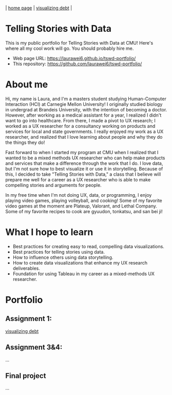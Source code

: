 | [home page](https://laurawei6.github.io/tswd-portfolio/) | [visualizing debt](visualizing-government-debt.md) |

# Telling Stories with Data

This is my public portfolio for Telling Stories with Data at CMU!  Here's where all my cool work will go.  You should probably hire me. 
- Web page URL: https://laurawei6.github.io/tswd-portfolio/
- This repository: https://github.com/laurawei6/tswd-portfolio/

# About me
Hi, my name is Laura, and I'm a masters student studying Human-Computer Interaction (HCI) at Carnegie Mellon University! I originally studied biology in undergrad at Brandeis University, with the intention of becoming a doctor. However, after working as a medical assistant for a year, I realized I didn't want to go into healthcare. From there, I made a pivot to UX research; I worked as a UX researcher for a consultancy working on products and services for local and state governments. I really enjoyed my work as a UX researcher, and realized that I love learning about people and why they do the things they do!

Fast forward to when I started my program at CMU when I realized that I wanted to be a mixed methods UX researcher who can help make products and services that make a difference through the work that I do. I love data, but I'm not sure how to best visualize it or use it in storytelling. Because of this, I decided to take "Telling Stories with Data," a class that I believe will prepare me well for a career as a UX researcher who is able to make compelling stories and arguments for people. 

In my free time when I'm not doing UX, data, or programming, I enjoy playing video games, playing volleyball, and cooking! Some of my favorite video games at the moment are Plateup, Valorant, and Lethal Company. Some of my favorite recipes to cook are gyuudon, tonkatsu, and san bei ji!

# What I hope to learn

- Best practices for creating easy to read, compelling data visualizations.
- Best practices for telling stories using data.
- How to influence others using data storytelling.
- How to create data visualizations that enhance my UX research deliverables.
- Foundation for using Tableau in my career as a mixed-methods UX researcher.

# Portfolio

## Assignment 1:
[visualizing debt](visualizing-government-debt.md)

## Assignment 3&4: 
...

## Final project
...

